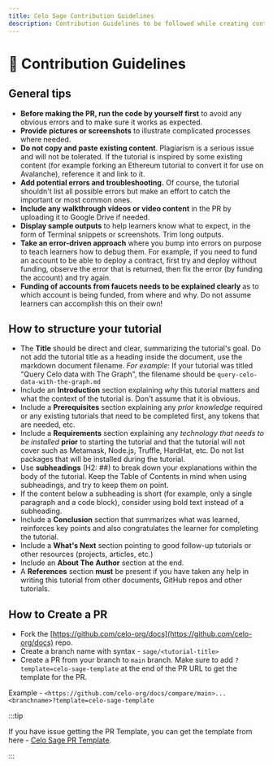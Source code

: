 ```yaml
---
title: Celo Sage Contribution Guidelines
description: Contribution Guidelines to be followed while creating content for Celo Sage Program.
---
```


# 🌱 Contribution Guidelines

## **General tips**

- **Before making the PR, run the code by yourself first** to avoid any obvious errors and to make sure it works as expected.
- **Provide** **pictures or screenshots** to illustrate complicated processes where needed.
- **Do not copy and paste existing content**. Plagiarism is a serious issue and will not be tolerated. If the tutorial is inspired by some existing content (for example forking an Ethereum tutorial to convert it for use on Avalanche), reference it and link to it.
- **Add potential errors and troubleshooting.** Of course, the tutorial shouldn't list all possible errors but make an effort to catch the important or most common ones.
- **Include any walkthrough videos or video content** in the PR by uploading it to Google Drive if needed.
- **Display sample outputs** to help learners know what to expect, in the form of Terminal snippets or screenshots. Trim long outputs.
- **Take an error-driven approach** where you bump into errors on purpose to teach learners how to debug them. For example, if you need to fund an account to be able to deploy a contract, first try and deploy without funding, observe the error that is returned, then fix the error (by funding the account) and try again.
- **Funding of accounts from faucets needs to be explained clearly** as to which account is being funded, from where and why. Do not assume learners can accomplish this on their own!

## How to **structure your tutorial**

- The **Title** should be direct and clear, summarizing the tutorial's goal. Do not add the tutorial title as a heading inside the document, use the markdown document filename. *For example*: If your tutorial was titled "Query Celo data with The Graph", the filename should be `query-celo-data-with-the-graph.md`
- Include an **Introduction** section explaining *why* this tutorial matters and what the context of the tutorial is. Don't assume that it is obvious.
- Include a **Prerequisites** section explaining any *prior knowledge* required or any existing tutorials that need to be completed first, any tokens that are needed, etc.
- Include a **Requirements** section explaining any *technology that needs to be installed* **prior** to starting the tutorial and that the tutorial will not cover such as Metamask, Node.js, Truffle, HardHat, etc. Do not list packages that will be installed during the tutorial.
- Use **subheadings** (H2: ##) to break down your explanations within the body of the tutorial. Keep the Table of Contents in mind when using subheadings, and try to keep them on point.
- If the content below a subheading is short (for example, only a single paragraph and a code block), consider using bold text instead of a subheading.
- Include a **Conclusion** section that summarizes what was learned, reinforces key points and also congratulates the learner for completing the tutorial.
- Include a **What's Next** section pointing to good follow-up tutorials or other resources (projects, articles, etc.)
- Include an **About The** **Author** section at the end.
- A **References** section **must** be present if you have taken any help in writing this tutorial from other documents, GitHub repos and other tutorials.

## How to **Create a PR**

- Fork the [https://github.com/celo-org/docs](https://github.com/celo-org/docs) repo.
- Create a branch name with syntax - `sage/<tutorial-title>`
- Create a PR from your branch to `main` branch. Make sure to add `?template=celo-sage-template` at the end of the PR URL to get the template for the PR.

Example - `<https://github.com/celo-org/docs/compare/main>...<branchname>?template=celo-sage-template`

:::tip

If you have issue getting the PR Template, you can get the template from here - [Celo Sage PR Template](https://gist.github.com/viral-sangani/ac48d47da93d808b2b59bd415d11ae09).

:::

